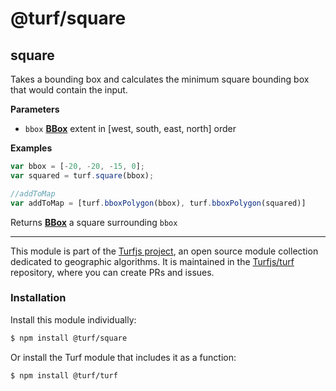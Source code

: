 # @turf/square

<!-- Generated by documentation.js. Update this documentation by updating the source code. -->

## square

Takes a bounding box and calculates the minimum square bounding box that
would contain the input.

**Parameters**

-   `bbox` **[BBox][1]** extent in [west, south, east, north] order

**Examples**

```javascript
var bbox = [-20, -20, -15, 0];
var squared = turf.square(bbox);

//addToMap
var addToMap = [turf.bboxPolygon(bbox), turf.bboxPolygon(squared)]
```

Returns **[BBox][1]** a square surrounding `bbox`

[1]: https://tools.ietf.org/html/rfc7946#section-5

<!-- This file is automatically generated. Please don't edit it directly:
if you find an error, edit the source file (likely index.js), and re-run
./scripts/generate-readmes in the turf project. -->

---

This module is part of the [Turfjs project](http://turfjs.org/), an open source
module collection dedicated to geographic algorithms. It is maintained in the
[Turfjs/turf](https://github.com/Turfjs/turf) repository, where you can create
PRs and issues.

### Installation

Install this module individually:

```sh
$ npm install @turf/square
```

Or install the Turf module that includes it as a function:

```sh
$ npm install @turf/turf
```
